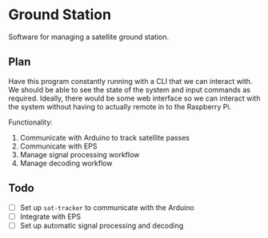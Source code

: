 # Ground Station

Software for managing a satellite ground station.

## Plan

Have this program constantly running with a CLI that we can interact with. We should be able to see the state of the system and input commands as required. Ideally, there would be some web interface so we can interact with the system without having to actually remote in to the Raspberry Pi.

Functionality:

1. Communicate with Arduino to track satellite passes
2. Communicate with EPS
3. Manage signal processing workflow
4. Manage decoding workflow

## Todo

- [ ] Set up `sat-tracker` to communicate with the Arduino
- [ ] Integrate with EPS
- [ ] Set up automatic signal processing and decoding

